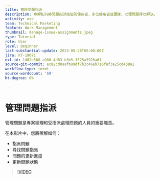 ```yaml
---
title: 管理問題指派
description: 瞭解如何將問題指派給個別使用者、多位使用者或團隊，以便問題得以解決。
activity: use
team: Technical Marketing
feature: Work Management
thumbnail: manage-issue-assignments.jpeg
type: Tutorial
role: User
level: Beginner
last-substantial-update: 2023-05-26T00:00:00Z
jira: KT-10071
exl-id: 1d82e588-a986-4d83-b3b5-3325a5926a61
source-git-commit: ec82cd0aafb89df7b3c46eb716faf3a25cd438a2
workflow-type: tm+mt
source-wordcount: '69'
ht-degree: 0%

---
```


# 管理問題指派

管理問題是專案經理和受指派處理問題的人員的重要職責。

在本影片中，您將瞭解如何：

* 指派問題
* 尋找問題指派
* 問題的更新進度
* 更新問題狀態

>[!VIDEO](https://video.tv.adobe.com/v/3419931/?quality=12&learn=on)
